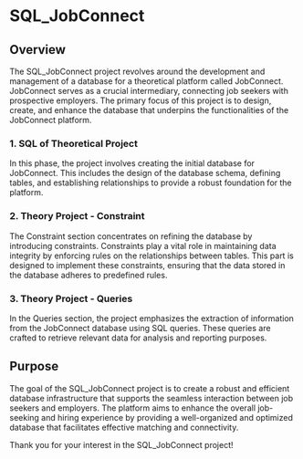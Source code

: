 # SQL_JobConnect

## Overview

The SQL_JobConnect project revolves around the development and management of a database for a theoretical platform called JobConnect. JobConnect serves as a crucial intermediary, connecting job seekers with prospective employers. The primary focus of this project is to design, create, and enhance the database that underpins the functionalities of the JobConnect platform.

### 1. SQL of Theoretical Project
In this phase, the project involves creating the initial database for JobConnect. This includes the design of the database schema, defining tables, and establishing relationships to provide a robust foundation for the platform.

### 2. Theory Project - Constraint
The Constraint section concentrates on refining the database by introducing constraints. Constraints play a vital role in maintaining data integrity by enforcing rules on the relationships between tables. This part is designed to implement these constraints, ensuring that the data stored in the database adheres to predefined rules.

### 3. Theory Project - Queries
In the Queries section, the project emphasizes the extraction of information from the JobConnect database using SQL queries. These queries are crafted to retrieve relevant data for analysis and reporting purposes. 

## Purpose
The goal of the SQL_JobConnect project is to create a robust and efficient database infrastructure that supports the seamless interaction between job seekers and employers. The platform aims to enhance the overall job-seeking and hiring experience by providing a well-organized and optimized database that facilitates effective matching and connectivity.

Thank you for your interest in the SQL_JobConnect project!
